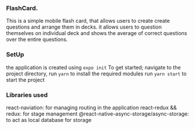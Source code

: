 ### FlashCard.
This is a simple mobile flash card, that allows users to create create questions and arrange them in decks.
it allows users to question themselves on individual deck and shows the average of correct questions over the entire questions.

### SetUp
the application is created using `expo init`
To get started;
navigate to the project directory,
run `yarn` to install the required modules
run `yarn start` to start the project

### Libraries used

react-naviation: for managing routing in the application
react-redux && redux: for stage management
@react-native-async-storage/async-storage: to act as local database for storage

